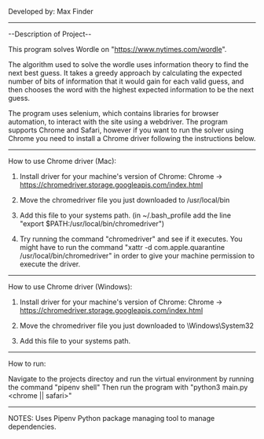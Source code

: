Developed by: Max Finder

-------------------------------------------------------------------

--Description of Project--

This program solves Wordle on "https://www.nytimes.com/wordle".

The algorithm used to solve the wordle uses information theory to find the next best guess. It takes a greedy approach by calculating the expected number of bits of information that it would gain for each valid guess, and then chooses the word with the highest expected information to be the next guess.

The program uses selenium, which contains libraries for browser automation, to interact with the site using a webdriver. The program supports Chrome and Safari, however if you want to run the solver using Chrome you need to install a Chrome driver following the instructions below.

-------------------------------------------------------------------

How to use Chrome driver (Mac):

1. Install driver for your machine's version of Chrome:
	 Chrome -> https://chromedriver.storage.googleapis.com/index.html

2. Move the chromedriver file you just downloaded to /usr/local/bin

3. Add this file to your systems path.
	 (in ~/.bash_profile add the line "export $PATH:/usr/local/bin/chromedriver")

4. Try running the command "chromedriver" and see if it executes. You might have to run the command "xattr -d com.apple.quarantine /usr/local/bin/chromedriver" in order to give your machine permission to execute the driver.

-------------------------------------------------------------------

How to use Chrome driver (Windows):

1. Install driver for your machine's version of Chrome:
	 Chrome -> https://chromedriver.storage.googleapis.com/index.html

2. Move the chromedriver file you just downloaded to \Windows\System32

3. Add this file to your systems path.

-------------------------------------------------------------------

How to run:

Navigate to the projects directoy and run the virtual environment by running the command "pipenv shell"
Then run the program with "python3 main.py <chrome || safari>"

-------------------------------------------------------------------

NOTES:
Uses Pipenv Python package managing tool to manage dependencies.
